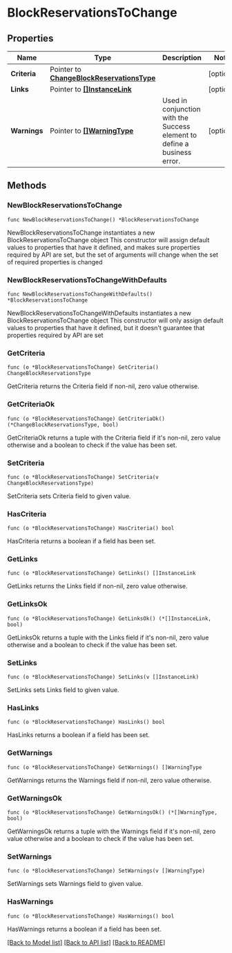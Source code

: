 # BlockReservationsToChange

## Properties

Name | Type | Description | Notes
------------ | ------------- | ------------- | -------------
**Criteria** | Pointer to [**ChangeBlockReservationsType**](ChangeBlockReservationsType.md) |  | [optional] 
**Links** | Pointer to [**[]InstanceLink**](InstanceLink.md) |  | [optional] 
**Warnings** | Pointer to [**[]WarningType**](WarningType.md) | Used in conjunction with the Success element to define a business error. | [optional] 

## Methods

### NewBlockReservationsToChange

`func NewBlockReservationsToChange() *BlockReservationsToChange`

NewBlockReservationsToChange instantiates a new BlockReservationsToChange object
This constructor will assign default values to properties that have it defined,
and makes sure properties required by API are set, but the set of arguments
will change when the set of required properties is changed

### NewBlockReservationsToChangeWithDefaults

`func NewBlockReservationsToChangeWithDefaults() *BlockReservationsToChange`

NewBlockReservationsToChangeWithDefaults instantiates a new BlockReservationsToChange object
This constructor will only assign default values to properties that have it defined,
but it doesn't guarantee that properties required by API are set

### GetCriteria

`func (o *BlockReservationsToChange) GetCriteria() ChangeBlockReservationsType`

GetCriteria returns the Criteria field if non-nil, zero value otherwise.

### GetCriteriaOk

`func (o *BlockReservationsToChange) GetCriteriaOk() (*ChangeBlockReservationsType, bool)`

GetCriteriaOk returns a tuple with the Criteria field if it's non-nil, zero value otherwise
and a boolean to check if the value has been set.

### SetCriteria

`func (o *BlockReservationsToChange) SetCriteria(v ChangeBlockReservationsType)`

SetCriteria sets Criteria field to given value.

### HasCriteria

`func (o *BlockReservationsToChange) HasCriteria() bool`

HasCriteria returns a boolean if a field has been set.

### GetLinks

`func (o *BlockReservationsToChange) GetLinks() []InstanceLink`

GetLinks returns the Links field if non-nil, zero value otherwise.

### GetLinksOk

`func (o *BlockReservationsToChange) GetLinksOk() (*[]InstanceLink, bool)`

GetLinksOk returns a tuple with the Links field if it's non-nil, zero value otherwise
and a boolean to check if the value has been set.

### SetLinks

`func (o *BlockReservationsToChange) SetLinks(v []InstanceLink)`

SetLinks sets Links field to given value.

### HasLinks

`func (o *BlockReservationsToChange) HasLinks() bool`

HasLinks returns a boolean if a field has been set.

### GetWarnings

`func (o *BlockReservationsToChange) GetWarnings() []WarningType`

GetWarnings returns the Warnings field if non-nil, zero value otherwise.

### GetWarningsOk

`func (o *BlockReservationsToChange) GetWarningsOk() (*[]WarningType, bool)`

GetWarningsOk returns a tuple with the Warnings field if it's non-nil, zero value otherwise
and a boolean to check if the value has been set.

### SetWarnings

`func (o *BlockReservationsToChange) SetWarnings(v []WarningType)`

SetWarnings sets Warnings field to given value.

### HasWarnings

`func (o *BlockReservationsToChange) HasWarnings() bool`

HasWarnings returns a boolean if a field has been set.


[[Back to Model list]](../README.md#documentation-for-models) [[Back to API list]](../README.md#documentation-for-api-endpoints) [[Back to README]](../README.md)


